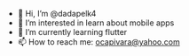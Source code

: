 - 👋 Hi, I’m @dadapelk4
- 👀 I’m interested in learn about mobile apps
- 🌱 I’m currently learning flutter
- 📫 How to reach me: ocapivara@yahoo.com

<!---
dadapelk4/dadapelk4 is a ✨ special ✨ repository because its `README.md` (this file) appears on your GitHub profile.
You can click the Preview link to take a look at your changes.
--->
